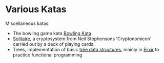 Various Katas
=============

Miscellaneous katas:

 * The bowling game kata [Bowling Kata](http://butunclebob.com/ArticleS.UncleBob.TheBowlingGameKata)
 * [Solitaire](https://www.schneier.com/solitaire.html), a cryptosystem from Neil Stephensons 'Cryptonomicon' carried out by a deck of playing cards.
 * Trees, implementation of basic [tree data structures](http://en.wikipedia.org/wiki/Tree_%28data_structure%29), mainly in [Elixir](http://elixir-lang.org/) to practice functional programming


